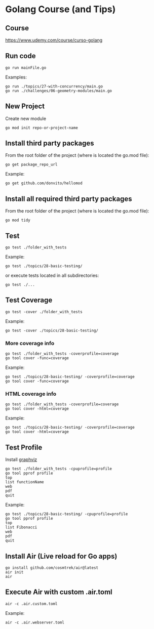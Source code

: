 # Golang Course (and Tips)

## Course

https://www.udemy.com/course/curso-golang

## Run code

```
go run mainFile.go
```

Examples:

```
go run ./topics/27-with-concurrency/main.go
go run ./challenges/06-geometry-modules/main.go
```

## New Project

Create new module

```
go mod init repo-or-project-name
```

## Install third party packages

From the root folder of the project (where is located the go.mod file):

```
go get package_repo_url
```

Example:

```
go get github.com/donvito/hellomod
```

## Install all required third party packages

From the root folder of the project (where is located the go.mod file):

```
go mod tidy
```

## Test

```
go test ./folder_with_tests
```

Example:

```
go test ./topics/28-basic-testing/
```

or execute tests located in all subdirectories:

```
go test ./...
```

## Test Coverage

```
go test -cover ./folder_with_tests
```

Example:

```
go test -cover ./topics/28-basic-testing/
```

### More coverage info

```
go test ./folder_with_tests -coverprofile=coverage
go tool cover -func=coverage
```

Example:

```
go test ./topics/28-basic-testing/ -coverprofile=coverage
go tool cover -func=coverage
```

### HTML coverage info

```
go test ./folder_with_tests -coverprofile=coverage
go tool cover -html=coverage
```

Example:

```
go test ./topics/28-basic-testing/ -coverprofile=coverage
go tool cover -html=coverage
```

## Test Profile

Install [graphviz](https://graphviz.org/)

```
go test ./folder_with_tests -cpuprofile=profile
go tool pprof profile
top
list functionName
web
pdf
quit
```

Example:

```
go test ./topics/28-basic-testing/ -cpuprofile=profile
go tool pprof profile
top
list Fibonacci
web
pdf
quit
```

## Install Air (Live reload for Go apps)

```
go install github.com/cosmtrek/air@latest
air init
air
```

## Execute Air with custom .air.toml

```
air -c .air.custom.toml
```

Example:

```
air -c .air.webserver.toml
```
